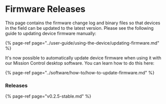 # Firmware Releases

This page contains the firmware change log and binary files so that devices in the field can be updated to the latest version. Please see the following guide to updating device firmware manually:

{% page-ref page="../user-guide/using-the-device/updating-firmware.md" %}

It's now possible to automatically update device firmware when using it with our Mission Control desktop software. You can learn how to do this here:

{% page-ref page="../software/how-to/how-to-update-firmware.md" %}

### Releases

{% page-ref page="v0.2.5-stable.md" %}





